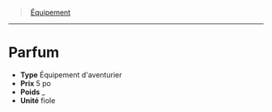 ﻿---
!EquipmentItem
Type: Équipement d'aventurier
Price: 5 po
Weight: _
Unity: fiole
Id: equipment_hd.md#parfum
ParentLink: equipment_hd.md#Équipement
Name: Parfum
ParentName: Équipement
NameLevel: 1
Attributes: {}
---
> [Équipement](hd_equipment.md)

---

# Parfum

- **Type** Équipement d'aventurier
- **Prix** 5 po
- **Poids** _
- **Unité** fiole

